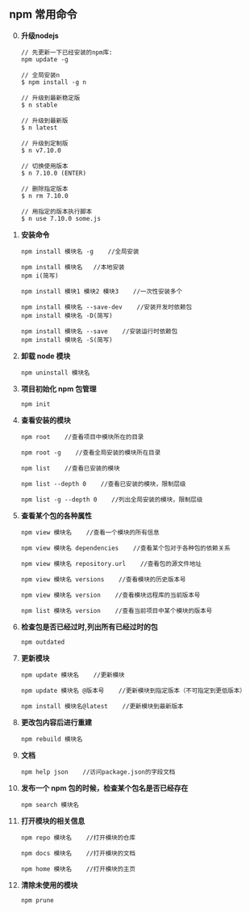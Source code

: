 ## npm 常用命令

0. **升级nodejs**
   ```
   // 先更新一下已经安装的npm库:
   npm update -g
   
   // 全局安装n
   $ npm install -g n
   
   // 升级到最新稳定版
   $ n stable
   
   // 升级到最新版
   $ n latest
   
   // 升级到定制版
   $ n v7.10.0
   
   // 切换使用版本
   $ n 7.10.0 (ENTER)
   
   // 删除指定版本
   $ n rm 7.10.0
   
   // 用指定的版本执行脚本
   $ n use 7.10.0 some.js
   ```

1. **安装命令**

   ```
   npm install 模块名 -g    //全局安装

   npm install 模块名   //本地安装
   npm i(简写)

   npm install 模块1 模块2 模块3    //一次性安装多个

   npm install 模块名 --save-dev    //安装开发时依赖包
   npm install 模块名 -D(简写)

   npm install 模块名 --save    //安装运行时依赖包
   npm install 模块名 -S(简写)
   ```

2. **卸载 node 模块**

   ```
   npm uninstall 模块名
   ```

3. **项目初始化 npm 包管理**

   ```
   npm init
   ```

4. **查看安装的模块**

   ```
   npm root    //查看项目中模块所在的目录

   npm root -g    //查看全局安装的模块所在目录

   npm list    //查看已安装的模块

   npm list --depth 0    //查看已安装的模块，限制层级

   npm list -g --depth 0    //列出全局安装的模块，限制层级
   ```

5. **查看某个包的各种属性**

   ```
   npm view 模块名    //查看一个模块的所有信息

   npm view 模块名 dependencies    //查看某个包对于各种包的依赖关系

   npm view 模块名 repository.url    //查看包的源文件地址

   npm view 模块名 versions    //查看模块的历史版本号

   npm view 模块名 version    //查看模块远程库的当前版本号

   npm list 模块名 version    //查看当前项目中某个模块的版本号
   ```

6. **检查包是否已经过时,列出所有已经过时的包**

   ```
   npm outdated
   ```

7. **更新模块**

   ```
   npm update 模块名    //更新模块

   npm update 模块名 @版本号    //更新模块到指定版本（不可指定到更低版本）

   npm install 模块名@latest    //更新模块到最新版本
   ```

8. **更改包内容后进行重建**

   ```
   npm rebuild 模块名
   ```

9. **文档**

   ```
   npm help json    //访问package.json的字段文档
   ```

10. **发布一个 npm 包的时候，检查某个包名是否已经存在**

    ```
    npm search 模块名
    ```

11. **打开模块的相关信息**

    ```
    npm repo 模块名    //打开模块的仓库

    npm docs 模块名    //打开模块的文档

    npm home 模块名    //打开模块的主页
    ```

12. **清除未使用的模块**
    ```
    npm prune
    ```

